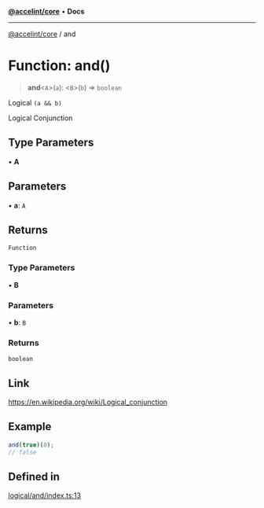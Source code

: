 [**@accelint/core**](../README.md) • **Docs**

***

[@accelint/core](../README.md) / and

# Function: and()

> **and**\<`A`\>(`a`): \<`B`\>(`b`) => `boolean`

Logical `(a && b)`

Logical Conjunction

## Type Parameters

• **A**

## Parameters

• **a**: `A`

## Returns

`Function`

### Type Parameters

• **B**

### Parameters

• **b**: `B`

### Returns

`boolean`

## Link

https://en.wikipedia.org/wiki/Logical_conjunction

## Example

```ts
and(true)(0);
// false
```

## Defined in

[logical/and/index.ts:13](https://github.com/gohypergiant/standard-toolkit/blob/7f574e64e57e697a3e2daabb1b78393aca67cb22/packages/core/src/logical/and/index.ts#L13)
